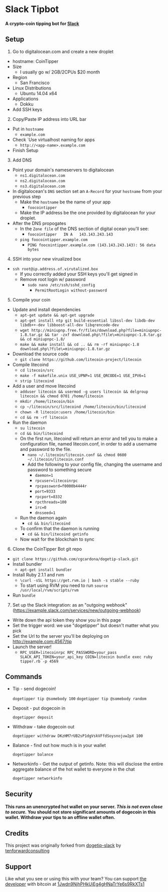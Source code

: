 # Slack Tipbot

#### A crypto-coin tipping bot for [Slack](https://slack.com)

## Setup

1. Go to digitalocean.com and create a new droplet
  * hostname: CoinTipper
  * Size
    * I usually go w/ 2GB/2CPUs $20 month
  * Region
    * San Francisco
  * Linux Distributions
    * Ubuntu 14.04 x64
  * Applications
    * Dokku
  * Add SSH keys
2. Copy/Paste IP address into URL bar
  * Put in `hostname`
    * `example.com`
  * Check `Use virtualhost naming for apps
    * `http://<app-name>.example.com`
  * Finish Setup
3. Add DNS
  * Point your domain's nameservers to digitalocean
    * `ns1.digitalocean.com`
    * `ns2.digitalocean.com`
    * `ns3.digitalocean.com`
  * In digitalocean's `DNS` section set an `A-Record` for your `hostname` from your previous step
    * Make the `hostname` be the name of your app
      * `foocointipper`
    * Make the IP address be the one provided by digitalocean for your droplet.
  * After the DNS propogates
    * In the `Zone file` of the DNS section of digital ocean you'll see:
      * `foocointipper	 IN A	143.143.243.143`
    * `ping foocointipper.example.com`
      * `PING foocointipper.example.com (143.143.243.143): 56 data bytes`
4. SSH into your new virualized box
  * `ssh root@ip.address.of.virutalized.box`
    * If you correctly added your SSH keys you'll get signed in
    * Remove root login w/ password
      * `sudo nano /etc/ssh/sshd_config`
        * `PermitRootLogin without-password`
5. Compile your coin
  * Update and install dependencies
    * `apt-get update && apt-get upgrade`
    * `apt-get install ntp git build-essential libssl-dev libdb-dev libdb++-dev libboost-all-dev libqrencode-dev`
    * `wget http://miniupnp.free.fr/files/download.php?file=miniupnpc-1.8.tar.gz && tar -zxf download.php\?file\=miniupnpc-1.8.tar.gz && cd miniupnpc-1.8/`
    * `make && make install && cd .. && rm -rf miniupnpc-1.8 download.php\?file\=miniupnpc-1.8.tar.gz`
  * Download the source code
    * `git clone https://github.com/litecoin-project/litecoin`
  * Compile litecoind
    * `cd litecoin/src`
    * `make -f makefile.unix USE_UPNP=1 USE_QRCODE=1 USE_IPV6=1`
    * `strip litecoind`
  * Add a user and move litecoind
    * `adduser litecoin && usermod -g users litecoin && delgroup litecoin && chmod 0701 /home/litecoin`
    * `mkdir /home/litecoin/bin`
    * `cp ~/litecoin/src/litecoind /home/litecoin/bin/litecoind`
    * `chown -R litecoin:users /home/litecoin/bin`
    * `cd && rm -rf litecoin`
  * Run the daemon
    * `su litecoin`
    * `cd && bin/litecoind`    
    * On the first run, litecoind will return an error and tell you to make a configuration file, named litecoin.conf, in order to add a username and password to the file.
      * `nano ~/.litecoin/litecoin.conf && chmod 0600 ~/.litecoin/litecoin.conf`
      * Add the following to your config file, changing the username and password to something secure
        * `daemon=1`
        * `rpcuser=litecoinrpc`
        * `rpcpassword=f0000b4444r`
        * `port=9333`
        * `rpcport=8332`
        * `rpcthreads=100`
        * `irc=0`
        * `dnsseed=1`
    * Run the daemon again
      * `cd && bin/litecoind` 
    * To confirm that the daemon is running
      * `cd && bin/litecoind getinfo`
    * Now wait for the blockchain to sync
6. Clone the CoinTipper Bot git repo
  * `git clone https://github.com/cgcardona/dogetip-slack.git`
  * Install bundler
    * `apt-get install bundler`
  * Install Ruby 2.1.1 and rvm
    * `\curl -sSL https://get.rvm.io | bash -s stable --ruby`
    * To start using RVM you need to run `source /usr/local/rvm/scripts/rvm`
  * Run `bundle`
7. Set up the Slack integration: as an "outgoing webhook" (https://example.slack.com/services/new/outgoing-webhook)
  * Write down the api token they show you in this page
  * Set the trigger word: we use "dogetipper" but doesn't matter what you pick
  * Set the Url to the server you'll be deploying on http://example.com:4567/tip
  * Launch the server!
    * `RPC_USER=litecoinrpc RPC_PASSWORD=your_pass SLACK_API_TOKEN=your_api_key COIN=litecoin bundle exec ruby tipper.rb -p 4569`
  
## Commands

* Tip - send dogecoin!

  `dogetipper tip @somebody 100`
  `dogetipper tip @somebody random`

* Deposit - put dogecoin in

  `dogetipper deposit`

* Withdraw - take dogecoin out

  `dogetipper withdraw DKzHM7rUB2sP1dgVskVFfdSoysnojuw2pX 100`

* Balance - find out how much is in your wallet

  `dogetipper balance`

* Networkinfo - Get the output of getinfo.  Note:  this will disclose the entire aggregate balance of the hot wallet to everyone in the chat

  `dogetipper networkinfo`

## Security

#### This runs an unencrypted hot wallet on your server.  ***This is not even close to secure.***  You should not store significant amounts of dogecoin in this wallet.  Withdraw your tips to an offline wallet often. 

## Credits

This project was originally forked from [dogetip-slack](https://github.com/tenforwardconsulting/dogetip-slack) by [tenforwardconsulting](https://github.com/tenforwardconsulting)

## Support

Like what you see or using this with your team? You can support [the developer](https://github.com/cgcardona) with bitcoin at [1Jwdn9NjhPHkUiEg4gHNaTrYe6s9RkXTs1](bitcoin:1Jwdn9NjhPHkUiEg4gHNaTrYe6s9RkXTs1)
